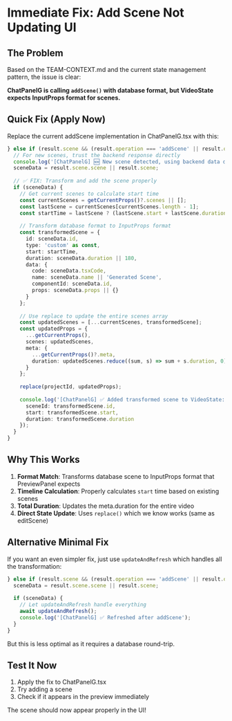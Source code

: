 # Immediate Fix: Add Scene Not Updating UI

## The Problem

Based on the TEAM-CONTEXT.md and the current state management pattern, the issue is clear:

**ChatPanelG is calling `addScene()` with database format, but VideoState expects InputProps format for scenes.**

## Quick Fix (Apply Now)

Replace the current addScene implementation in ChatPanelG.tsx with this:

```typescript
} else if (result.scene && (result.operation === 'addScene' || result.operation === 'unknown')) {
  // For new scenes, trust the backend response directly
  console.log('[ChatPanelG] 🆕 New scene detected, using backend data directly');
  sceneData = result.scene.scene || result.scene;
  
  // ✅ FIX: Transform and add the scene properly
  if (sceneData) {
    // Get current scenes to calculate start time
    const currentScenes = getCurrentProps()?.scenes || [];
    const lastScene = currentScenes[currentScenes.length - 1];
    const startTime = lastScene ? (lastScene.start + lastScene.duration) : 0;
    
    // Transform database format to InputProps format
    const transformedScene = {
      id: sceneData.id,
      type: 'custom' as const,
      start: startTime,
      duration: sceneData.duration || 180,
      data: {
        code: sceneData.tsxCode,
        name: sceneData.name || 'Generated Scene',
        componentId: sceneData.id,
        props: sceneData.props || {}
      }
    };
    
    // Use replace to update the entire scenes array
    const updatedScenes = [...currentScenes, transformedScene];
    const updatedProps = {
      ...getCurrentProps(),
      scenes: updatedScenes,
      meta: {
        ...getCurrentProps()?.meta,
        duration: updatedScenes.reduce((sum, s) => sum + s.duration, 0)
      }
    };
    
    replace(projectId, updatedProps);
    
    console.log('[ChatPanelG] ✅ Added transformed scene to VideoState:', {
      sceneId: transformedScene.id,
      start: transformedScene.start,
      duration: transformedScene.duration
    });
  }
}
```

## Why This Works

1. **Format Match**: Transforms database scene to InputProps format that PreviewPanel expects
2. **Timeline Calculation**: Properly calculates `start` time based on existing scenes
3. **Total Duration**: Updates the meta.duration for the entire video
4. **Direct State Update**: Uses `replace()` which we know works (same as editScene)

## Alternative Minimal Fix

If you want an even simpler fix, just use `updateAndRefresh` which handles all the transformation:

```typescript
} else if (result.scene && (result.operation === 'addScene' || result.operation === 'unknown')) {
  sceneData = result.scene.scene || result.scene;
  
  if (sceneData) {
    // Let updateAndRefresh handle everything
    await updateAndRefresh();
    console.log('[ChatPanelG] ✅ Refreshed after addScene');
  }
}
```

But this is less optimal as it requires a database round-trip.

## Test It Now

1. Apply the fix to ChatPanelG.tsx
2. Try adding a scene
3. Check if it appears in the preview immediately

The scene should now appear properly in the UI!